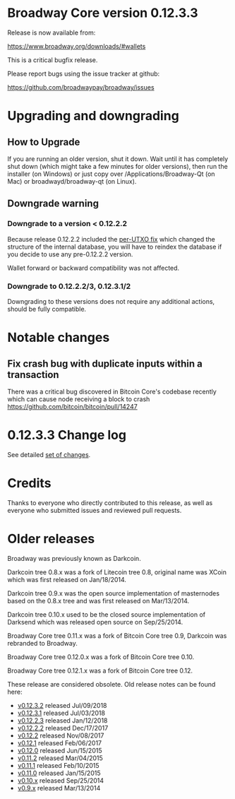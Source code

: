 Broadway Core version 0.12.3.3
==========================

Release is now available from:

  <https://www.broadway.org/downloads/#wallets>

This is a critical bugfix release.

Please report bugs using the issue tracker at github:

  <https://github.com/broadwaypay/broadway/issues>


Upgrading and downgrading
=========================

How to Upgrade
--------------

If you are running an older version, shut it down. Wait until it has completely
shut down (which might take a few minutes for older versions), then run the
installer (on Windows) or just copy over /Applications/Broadway-Qt (on Mac) or
broadwayd/broadway-qt (on Linux).

Downgrade warning
-----------------

### Downgrade to a version < 0.12.2.2

Because release 0.12.2.2 included the [per-UTXO fix](release-notes/broadway/release-notes-0.12.2.2.md#per-utxo-fix)
which changed the structure of the internal database, you will have to reindex
the database if you decide to use any pre-0.12.2.2 version.

Wallet forward or backward compatibility was not affected.

### Downgrade to 0.12.2.2/3, 0.12.3.1/2

Downgrading to these versions does not require any additional actions, should be
fully compatible.


Notable changes
===============

Fix crash bug with duplicate inputs within a transaction
--------------------------------------------------------

There was a critical bug discovered in Bitcoin Core's codebase recently which
can cause node receiving a block to crash https://github.com/bitcoin/bitcoin/pull/14247

0.12.3.3 Change log
===================

See detailed [set of changes](https://github.com/broadwaypay/broadway/compare/v0.12.3.2...broadwaypay:v0.12.3.3).

Credits
=======

Thanks to everyone who directly contributed to this release,
as well as everyone who submitted issues and reviewed pull requests.


Older releases
==============

Broadway was previously known as Darkcoin.

Darkcoin tree 0.8.x was a fork of Litecoin tree 0.8, original name was XCoin
which was first released on Jan/18/2014.

Darkcoin tree 0.9.x was the open source implementation of masternodes based on
the 0.8.x tree and was first released on Mar/13/2014.

Darkcoin tree 0.10.x used to be the closed source implementation of Darksend
which was released open source on Sep/25/2014.

Broadway Core tree 0.11.x was a fork of Bitcoin Core tree 0.9,
Darkcoin was rebranded to Broadway.

Broadway Core tree 0.12.0.x was a fork of Bitcoin Core tree 0.10.

Broadway Core tree 0.12.1.x was a fork of Bitcoin Core tree 0.12.

These release are considered obsolete. Old release notes can be found here:

- [v0.12.3.2](https://github.com/broadwaypay/broadway/blob/master/doc/release-notes/broadway/release-notes-0.12.3.2.md) released Jul/09/2018
- [v0.12.3.1](https://github.com/broadwaypay/broadway/blob/master/doc/release-notes/broadway/release-notes-0.12.3.1.md) released Jul/03/2018
- [v0.12.2.3](https://github.com/broadwaypay/broadway/blob/master/doc/release-notes/broadway/release-notes-0.12.2.3.md) released Jan/12/2018
- [v0.12.2.2](https://github.com/broadwaypay/broadway/blob/master/doc/release-notes/broadway/release-notes-0.12.2.2.md) released Dec/17/2017
- [v0.12.2](https://github.com/broadwaypay/broadway/blob/master/doc/release-notes/broadway/release-notes-0.12.2.md) released Nov/08/2017
- [v0.12.1](https://github.com/broadwaypay/broadway/blob/master/doc/release-notes/broadway/release-notes-0.12.1.md) released Feb/06/2017
- [v0.12.0](https://github.com/broadwaypay/broadway/blob/master/doc/release-notes/broadway/release-notes-0.12.0.md) released Jun/15/2015
- [v0.11.2](https://github.com/broadwaypay/broadway/blob/master/doc/release-notes/broadway/release-notes-0.11.2.md) released Mar/04/2015
- [v0.11.1](https://github.com/broadwaypay/broadway/blob/master/doc/release-notes/broadway/release-notes-0.11.1.md) released Feb/10/2015
- [v0.11.0](https://github.com/broadwaypay/broadway/blob/master/doc/release-notes/broadway/release-notes-0.11.0.md) released Jan/15/2015
- [v0.10.x](https://github.com/broadwaypay/broadway/blob/master/doc/release-notes/broadway/release-notes-0.10.0.md) released Sep/25/2014
- [v0.9.x](https://github.com/broadwaypay/broadway/blob/master/doc/release-notes/broadway/release-notes-0.9.0.md) released Mar/13/2014


